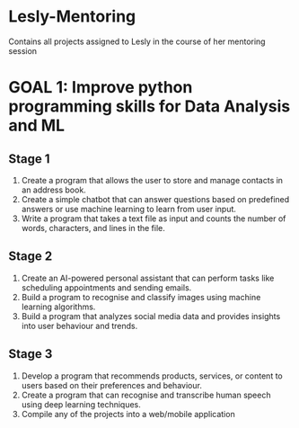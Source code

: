 # Lesly-Mentoring
Contains all projects assigned to Lesly in the course of her mentoring session

# GOAL 1: Improve python programming skills for Data Analysis and ML

## Stage 1
1.	Create a program that allows the user to store and manage contacts in an address book.
2.	Create a simple chatbot that can answer questions based on predefined answers or use machine learning to learn from user input.
3.	Write a program that takes a text file as input and counts the number of words, characters, and lines in the file.
   
## Stage 2
1.	Create an AI-powered personal assistant that can perform tasks like scheduling appointments and sending emails.
2.	Build a program to recognise and classify images using machine learning algorithms.
3.	Build a program that analyzes social media data and provides insights into user behaviour and trends.
   
## Stage 3
1.	Develop a program that recommends products, services, or content to users based on their preferences and behaviour.
2.	Create a program that can recognise and transcribe human speech using deep learning techniques.
3.	Compile any of the projects into a web/mobile application
